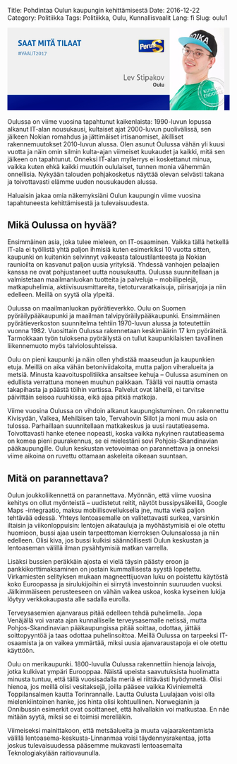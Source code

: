 Title: Pohdintaa Oulun kaupungin kehittämisestä
Date: 2016-12-22
Category: Politiikka
Tags: Politiikka, Oulu, Kunnallisvaalit
Lang: fi
Slug: oulu1

![](https://raw.githubusercontent.com/lstipakov/blog/master/content/jytkynaattori.jpg)

Oulussa on viime vuosina tapahtunut kaikenlaista: 1990-luvun lopussa alkanut IT-alan nousukausi, kultaiset ajat 2000-luvun puolivälissä, sen jälkeen Nokian romahdus ja jättimäiset irtisanomiset, äkilliset rakennemuutokset 2010-luvun alussa. Olen asunut Oulussa vähän yli kuusi vuotta ja näin omin silmin kulta-ajan viimeiset kuukaudet ja kaikki, mitä sen jälkeen on tapahtunut. Onneksi IT-alan myllerrys ei koskettanut minua, vaikka kuten ehkä kaikki muutkin oululaiset, tunnen monia vähemmän onnellisia. Nykyään talouden pohjakosketus näyttää olevan selvästi takana ja toivottavasti elämme uuden nousukauden alussa.

Haluaisin jakaa omia näkemyksiäni Oulun kaupungin viime vuosina tapahtuneesta kehittämisestä ja tulevaisuudesta.

Mikä Oulussa on hyvää?
----------------------

Ensimmäinen asia, joka tulee mieleen, on IT-osaaminen. Vaikka tällä hetkellä IT-ala ei työllistä yhtä paljon ihmisiä kuten esimerkiksi 10 vuotta sitten, kaupunki on kuitenkin selvinnyt vaikeasta taloustilanteesta ja Nokian raunioilta on kasvanut paljon uusia yrityksiä. Yhdessä vanhojen pelaajien kanssa ne ovat pohjustaneet uutta nousukautta. Oulussa suunnitellaan ja valmistetaan maailmanluokan tuotteita ja palveluja – mobiilipelejä, matkapuhelimia, aktiivisuusmittareita, tietoturvaratkaisuja, piirisarjoja ja niin edelleen. Meillä on syytä olla ylpeitä.

Oulussa on maailmanluokan pyörätieverkko. Oulu on Suomen pyöräilypääkaupunki ja maailman talvipyöräilypääkaupunki. Ensimmäinen pyörätieverkoston suunnitelma tehtiin 1970-luvun alussa ja toteutettiin vuonna 1982. Vuosittain Oulussa rakennetaan keskimäärin 17 km pyöräteitä. Tarmokkaan työn tuloksena pyöräilystä on tullut kaupunkilaisten tavallinen liikennemuoto myös talviolosuhteissa.

Oulu on pieni kaupunki ja näin ollen yhdistää maaseudun ja kaupunkien etuja. Meillä on aika vähän betoniviidakoita, mutta paljon viheralueita ja metsiä. Minusta kaavoituspolitiikka ansaitsee kehuja – Oulussa asuminen on edullista verrattuna moneen muuhun paikkaan. Täällä voi nauttia omasta takapihasta ja päästä töihin vartissa. Palvelut ovat lähellä, ei tarvitse päivittäin seisoa ruuhkissa, eikä ajaa pitkiä matkoja.

Viime vuosina Oulussa on vihdoin alkanut kaupungistuminen. On rakennettu Kivisydän, Valkea, Mehiläisen talo, Tervahovin Siilot ja moni muu asia on tulossa. Parhaillaan suunnitellaan matkakeskus ja uusi rautatieasema. Toivottavasti hanke etenee nopeasti, koska vaikka nykyinen rautatieasema on komea pieni puurakennus, se ei mielestäni sovi Pohjois-Skandinavian pääkaupungille. Oulun keskustan vetovoimaa on parannettava ja onneksi viime aikoina on ruvettu ottamaan askeleita oikeaan suuntaan. 

Mitä on parannettava?
---------------------

Oulun joukkoliikennettä on parannettava. Myönnän, että viime vuosina kehitys on ollut myönteistä – uudistetut reitit, näytöt bussipysäkeillä, Google Maps -integraatio, maksu mobiilisovelluksella jne, mutta vielä paljon tehtävää edessä. Yhteys lentoasemalle on valitettavasti surkea, varsinkin iltaisin ja viikonloppuisin: lentojen aikatauluja ja myöhästymisiä ei ole otettu huomioon, bussi ajaa usein tarpeettoman kierroksen Oulunsalossa ja niin edelleen. Olisi kiva, jos bussi kulkisi säännöllisesti Oulun keskustan ja lentoaseman välillä ilman pysähtymisiä matkan varrella.

Lisäksi bussien peräkkäin ajosta ei vielä täysin päästy eroon ja pankkikorttimaksaminen on jostain kummallisesta syystä lopetettu. Virkamiesten selityksen mukaan magneettijuovan luku on poistettu käytöstä koko Euroopassa ja sirulukijoihin ei siirrytä investoinnin suuruuden vuoksi. Jälkimmäiseen perusteeseen on vähän vaikea uskoa, koska kyseinen lukija löytyy verkkokaupasta alle sadalla eurolla.  

Terveysasemien ajanvaraus pitää edelleen tehdä puhelimella. Jopa Venäjällä voi varata ajan kunnalliselle terveysasemalle netissä, mutta Pohjos-Skandinavian pääkaupungissa pitää soittaa, odottaa, jättää soittopyyntöä ja taas odottaa puhelinsoittoa. Meillä Oulussa on tarpeeksi IT-osaamista ja on vaikea ymmärtää, miksi uusia ajanvaraustapoja ei ole otettu käyttöön.

Oulu on merikaupunki. 1800-luvulla Oulussa rakennettiin hienoja laivoja, jotka kulkivat ympäri Eurooppaa. Näistä upeista saavutuksista huolimatta minusta tuntuu, että tällä vuosisadalla meriä ei riittävästi hyödynnetä. Olisi hienoa, jos meillä olisi vesitaksejä, joilla pääsee vaikka Kiviniemeltä Toppilansalmen kautta Torinrannalle. Lautta Oulusta Luulajaan voisi olla mielenkiintoinen hanke, jos hinta olisi kohtuullinen. Norwegianin ja Onnibussin esimerkit ovat osoittaneet, että halvallakin voi matkustaa. En näe mitään syytä, miksi se ei toimisi merelläkin.

Viimeiseksi mainittakoon, että metsäalueita ja muuta vajaarakentamista välillä lentoasema-keskusta-Linnanmaa voisi täydennysrakentaa, jotta joskus tulevaisuudessa pääsemme mukavasti lentoasemalta Teknologiakylään raitiovaunulla. 
